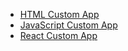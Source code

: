 
- [ HTML Custom App ](BasicTraining.md "HTML Custom App")
- [ JavaScript Custom App ](JavaScriptTraining.md "JavaScript Custom App")
- [ React Custom App ](ReactTraining.md "React Custom App")

